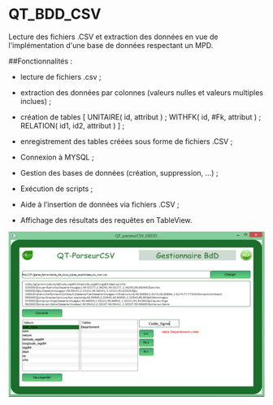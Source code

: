 # QT_BDD_CSV

Lecture des fichiers .CSV et extraction des données en vue de l'implémentation d'une base de données respectant un MPD.

##Fonctionnalités : 
- lecture de fichiers .csv ;
- extraction des données par colonnes (valeurs nulles et valeurs multiples inclues) ;
- création de tables [ UNITAIRE( id, attribut ) ; WITHFK( id, #Fk, attribut ) ; RELATION( id1,  id2, attribut ) ] ;
- enregistrement des tables créées sous forme de fichiers .CSV ;

- Connexion à MYSQL ; 
- Gestion des bases de données (création, suppression, …) ;
- Exécution de scripts ; 
- Aide à l’insertion de données via fichiers .CSV ;
- Affichage des résultats des requêtes en TableView.

![](docs/parseur.jpg)
